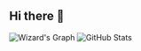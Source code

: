 ## Hi there 👋
![Wizard's Graph](https://github-readme-activity-graph.vercel.app/graph?username=PS-Wizard&theme=react-dark)
![GitHub Stats](https://github-readme-stats.vercel.app/api?username=PS-Wizard&show_icons=true&theme=radical)


<!--
Here are some ideas to get you started:

- 🔭 I’m currently working on ...
- 🌱 I’m currently learning ...
- 👯 I’m looking to collaborate on ...
- 🤔 I’m looking for help with ...
- 💬 Ask me about ...
- 📫 How to reach me: ...
- 😄 Pronouns: ...
- ⚡ Fun fact: ...
-->
